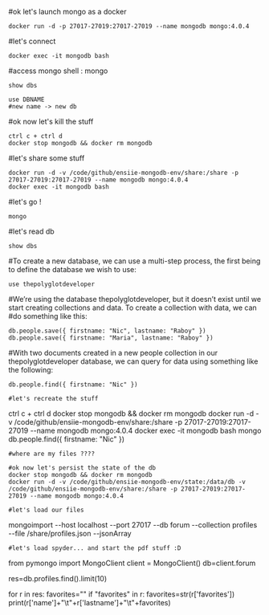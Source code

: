 #ok let's launch mongo as a docker
```
docker run -d -p 27017-27019:27017-27019 --name mongodb mongo:4.0.4
```
#let's connect
```
docker exec -it mongodb bash
```
#access mongo shell : mongo
```
show dbs

use DBNAME
#new name -> new db
```
#ok now let's kill the stuff
```
ctrl c + ctrl d
docker stop mongodb && docker rm mongodb
```
#let's share some stuff
```
docker run -d -v /code/github/ensiie-mongodb-env/share:/share -p 27017-27019:27017-27019 --name mongodb mongo:4.0.4
docker exec -it mongodb bash
```
#let's go !
```
mongo
```
#let's read db
```
show dbs
```
#To create a new database, we can use a multi-step process, the first being to define the database we wish to use:
```
use thepolyglotdeveloper
```
#We’re using the database thepolyglotdeveloper, but it doesn’t exist until we start creating collections and data. To create a collection with data, we can 
#do something like this:
```
db.people.save({ firstname: "Nic", lastname: "Raboy" })
db.people.save({ firstname: "Maria", lastname: "Raboy" })
```
#With two documents created in a new people collection in our thepolyglotdeveloper database, we can query for data using something like the following:
```
db.people.find({ firstname: "Nic" })
```
```
#let's recreate the stuff
```
ctrl c + ctrl d
docker stop mongodb && docker rm mongodb
docker run -d -v /code/github/ensiie-mongodb-env/share:/share -p 27017-27019:27017-27019 --name mongodb mongo:4.0.4
docker exec -it mongodb bash
mongo
db.people.find({ firstname: "Nic" })
```
#where are my files ???? 

#ok now let's persist the state of the db
docker stop mongodb && docker rm mongodb
docker run -d -v /code/github/ensiie-mongodb-env/state:/data/db -v /code/github/ensiie-mongodb-env/share:/share -p 27017-27019:27017-27019 --name mongodb mongo:4.0.4

#let's load our files
```
mongoimport --host localhost --port 27017 --db forum --collection profiles --file /share/profiles.json --jsonArray
```
#let's load spyder... and start the pdf stuff :D
```
from pymongo import MongoClient
client = MongoClient()
db=client.forum

res=db.profiles.find().limit(10)

for r in res:
    favorites=""
    if "favorites" in r:
        favorites=str(r['favorites'])
        print(r['name']+"\t"+r['lastname']+"\t"+favorites)
```